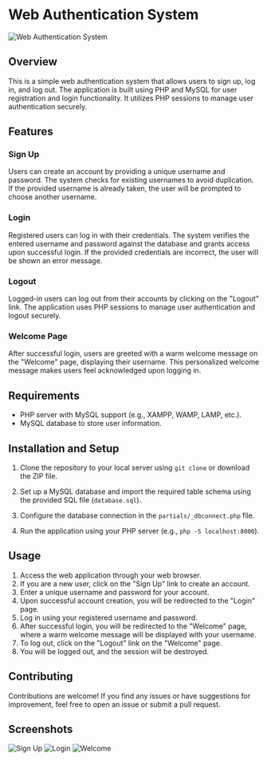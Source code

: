 # Web Authentication System

![Web Authentication System](screenshot.png)

## Overview

This is a simple web authentication system that allows users to sign up, log in, and log out. The application is built using PHP and MySQL for user registration and login functionality. It utilizes PHP sessions to manage user authentication securely.

## Features

### Sign Up

Users can create an account by providing a unique username and password. The system checks for existing usernames to avoid duplication. If the provided username is already taken, the user will be prompted to choose another username.

### Login

Registered users can log in with their credentials. The system verifies the entered username and password against the database and grants access upon successful login. If the provided credentials are incorrect, the user will be shown an error message.

### Logout

Logged-in users can log out from their accounts by clicking on the "Logout" link. The application uses PHP sessions to manage user authentication and logout securely.

### Welcome Page

After successful login, users are greeted with a warm welcome message on the "Welcome" page, displaying their username. This personalized welcome message makes users feel acknowledged upon logging in.

## Requirements

- PHP server with MySQL support (e.g., XAMPP, WAMP, LAMP, etc.).
- MySQL database to store user information.

## Installation and Setup

1. Clone the repository to your local server using `git clone` or download the ZIP file.

2. Set up a MySQL database and import the required table schema using the provided SQL file (`database.sql`).

3. Configure the database connection in the `partials/_dbconnect.php` file.

4. Run the application using your PHP server (e.g., `php -S localhost:8000`).

## Usage

1. Access the web application through your web browser.
2. If you are a new user, click on the "Sign Up" link to create an account.
3. Enter a unique username and password for your account.
4. Upon successful account creation, you will be redirected to the "Login" page.
5. Log in using your registered username and password.
6. After successful login, you will be redirected to the "Welcome" page, where a warm welcome message will be displayed with your username.
7. To log out, click on the "Logout" link on the "Welcome" page.
8. You will be logged out, and the session will be destroyed.

## Contributing

Contributions are welcome! If you find any issues or have suggestions for improvement, feel free to open an issue or submit a pull request.


## Screenshots

![Sign Up](screenshots/signup.png)
![Login](screenshots/login.png)
![Welcome](screenshots/welcome.png)

